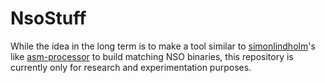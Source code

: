 # NsoStuff
While the idea in the long term is to make a tool similar to [simonlindholm](https://github.com/simonlindholm)'s like [asm-processor](https://github.com/simonlindholm/asm-processor) to build matching NSO binaries, this repository is currently only for research and experimentation purposes.
